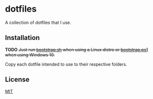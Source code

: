 # dotfiles

A collection of dotfiles that I use.

## Installation

**TODO** ~~Just run [bootstrap.sh](bootstrap.sh) when using a Linux distro or [bootstrap.ps1](bootstrap.ps1) when using Windows 10.~~

Copy each dotfile intended to use to their respective folders.

## License

[MIT](LICENSE)